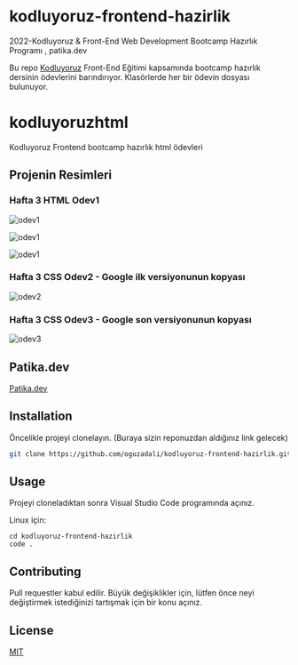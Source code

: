 # kodluyoruz-frontend-hazirlik
2022-Kodluyoruz &amp; Front-End Web Development Bootcamp Hazırlık Programı , patika.dev

Bu repo [Kodluyoruz](https://www.kodluyoruz.org) Front-End Eğitimi kapsamında bootcamp hazırlık dersinin ödevlerini barındırıyor. Klasörlerde her bir ödevin dosyası bulunuyor.

# kodluyoruzhtml
Kodluyoruz Frontend bootcamp hazırlık html ödevleri


## Projenin Resimleri

### Hafta 3 HTML Odev1
![odev1](https://user-images.githubusercontent.com/67098980/168477534-bec118d7-07f5-41a7-8d62-4e73c7d716d2.png)

![odev1](https://user-images.githubusercontent.com/67098980/168477563-f04a561c-8c65-4f0e-8ff4-c0e0f8076892.png)

![odev1](https://user-images.githubusercontent.com/67098980/168477571-8e32c45a-adff-4987-b8c6-7942bac12963.png)

### Hafta 3 CSS Odev2 - Google ilk versiyonunun kopyası
![odev2](https://user-images.githubusercontent.com/67098980/168483919-6abc4375-8aa3-489c-bbed-58d21582fe3a.png)

### Hafta 3 CSS Odev3 - Google son versiyonunun kopyası
![odev3](https://user-images.githubusercontent.com/67098980/170793992-776c2060-1cfe-4a4c-8dda-52ade04459af.png)


## Patika.dev
[Patika.dev](www.patika.dev)

## Installation

Öncelikle projeyi clonelayın. (Buraya sizin reponuzdan aldığınız link gelecek)

```bash
git clone https://github.com/oguzadali/kodluyoruz-frontend-hazirlik.git
```

## Usage

Projeyi cloneladıktan sonra Visual Studio Code programında açınız.

Linux için:
```linux
cd kodluyoruz-frontend-hazirlik
code .
```

## Contributing
Pull requestler kabul edilir. Büyük değişiklikler için, lütfen önce neyi değiştirmek istediğinizi tartışmak için bir konu açınız.


## License
[MIT](https://choosealicense.com/licenses/mit/)
